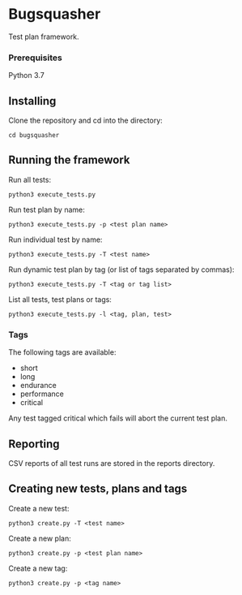 # Bugsquasher

Test plan framework.

### Prerequisites

Python 3.7

## Installing

Clone the repository and cd into the directory:

```
cd bugsquasher
```

## Running the framework

Run all tests:

```
python3 execute_tests.py
```

Run test plan by name:

```
python3 execute_tests.py -p <test plan name>
```

Run individual test by name:

```
python3 execute_tests.py -T <test name>
```

Run dynamic test plan by tag (or list of tags separated by commas):

```
python3 execute_tests.py -T <tag or tag list>
```

List all tests, test plans or tags:

```
python3 execute_tests.py -l <tag, plan, test>
```
### Tags
The following tags are available:
* short
* long
* endurance
* performance
* critical

Any test tagged critical which fails will abort the current test plan.

## Reporting
CSV reports of all test runs are stored in the reports directory.

## Creating new tests, plans and tags
Create a new test:
```
python3 create.py -T <test name>
```

Create a new plan:
```
python3 create.py -p <test plan name>
```

Create a new tag:
```
python3 create.py -p <tag name>
```

